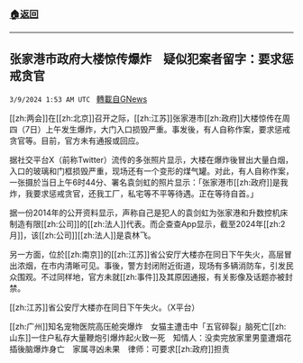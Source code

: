###  [:house:返回](README.md)
---


## 张家港市政府大楼惊传爆炸　疑似犯案者留字：要求惩戒贪官
`3/9/2024 1:53 AM UTC ` [轉載自GNews](https://gnews.org/articles/2378733)

[[zh:两会]]在[[zh:北京]]召开之际，[[zh:江苏]]张家港市[[zh:政府]]大楼惊传在周四（7日）上午发生爆炸，大门入口损毁严重。事发後，有人自称作案，要求惩戒贪官等。目前，官方未有通报或回应。

据社交平台X（前称Twitter）流传的多张照片显示，大楼在爆炸後冒出大量白烟，入口的玻璃和门框损毁严重，现场还有一个变形的煤气罐。对此，有人自称作案，一张摄於当日上午6时44分、署名袁剑虹的照片显示：「张家港市[[zh:政府]]是我炸，我要求惩戒贪官，还我工厂，私宅等不平等待遇。正在等待自首。」

据一份2014年的公开资料显示，声称自己是犯人的袁剑虹为张家港和升数控机床制造有限[[zh:公司]]的[[zh:法人]]代表。而企查查App显示，截至2024年[[zh:2月]]，该[[zh:公司]][[zh:法人]]是袁林飞。

另一方面，位於[[zh:南京]]的[[zh:江苏]]省公安厅大楼亦在同日下午失火，高层冒出浓烟，在市内清晰可见。事後，警方封闭附近街道，现场有多辆消防车，引发民众围观。不过同样地，官方未就[[zh:事件]]及其原因通报，有关影像及话题亦被封禁。

[[zh:江苏]]省公安厅大楼亦在同日下午失火。（X平台）

[[zh:广州]]知名宠物医院高压舱突爆炸　女猫主遭击中「五官碎裂」脑死亡[[zh:山东]]一住户私存大量鞭炮引爆炸起火致一死　知情人：没卖完放家里男童遭烟花插後脑爆炸身亡　家属寻凶未果　律师：可要求[[zh:政府]]担责
